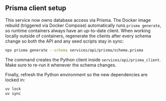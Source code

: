 ## Prisma client setup

This service now owns database access via Prisma. The Docker image rebuild (triggered via Docker Compose) automatically runs `prisma generate`, so runtime containers always have an up-to-date client. When working locally outside of containers, regenerate the clients after every schema change so both the API and any seed scripts stay in sync:

```bash
npx prisma generate --schema services/api/prisma/schema.prisma
```

The command creates the Python client inside `services/api/prisma_client`. Make sure to re-run it whenever the schema changes.

Finally, refresh the Python environment so the new dependencies are locked in:

```bash
uv lock
uv sync
```
